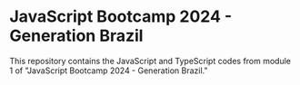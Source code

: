 # JavaScript Bootcamp 2024 - Generation Brazil
This repository contains the JavaScript and TypeScript codes from module 1 of "JavaScript Bootcamp 2024 - Generation Brazil."
